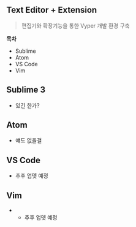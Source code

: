 ## Text Editor + Extension

> 편집기와 확장기능을 통한 Vyper 개발 환경 구축

**목차**

- Sublime
- Atom
- VS Code
- Vim

## Sublime 3

- 있긴 한가?

## Atom

- 얘도 없을걸

## VS Code

- 추후 업뎃 예정

## Vim

- - 추후 업뎃 예정
